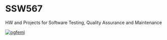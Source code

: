 # SSW567
HW and Projects for Software Testing, Quality Assurance and Maintenance

[![ogfemi](https://circleci.com/gh/ogfemi/SSW567.svg?style=svg&circle-token=<2372eb5dd79ec5f685fcb6453358a4c35add91e2>)](https://app.circleci.com/pipelines/github/ogfemi/SSW567) 


